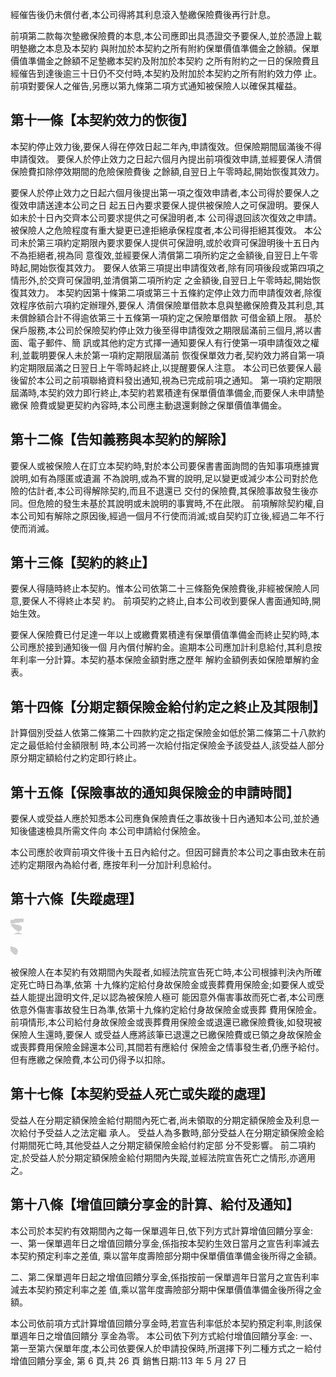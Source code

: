 經催告後仍未償付者,本公司得將其利息滾入墊繳保險費後再行計息。

前項第二款每次墊繳保險費的本息,本公司應即出具憑證交予要保人,並於憑證上載明墊繳之本息及本契約 與附加於本契約之所有附約保單價值準備金之餘額。保單價值準備金之餘額不足墊繳本契約及附加於本契約 之所有附約之一日的保險費且經催告到達後逾三十日仍不交付時,本契約及附加於本契約之所有附約效力停 止。 前項對要保人之催告,另應以第九條第二項方式通知被保險人以確保其權益。

## 第十一條【本契約效力的恢復】

本契約停止效力後,要保人得在停效日起二年內,申請復效。但保險期間屆滿後不得申請復效。 要保人於停止效力之日起六個月內提出前項復效申請,並經要保人清償保險費扣除停效期間的危險保險費後 之餘額,自翌日上午零時起,開始恢復其效力。

要保人於停止效力之日起六個月後提出第一項之復效申請者,本公司得於要保人之復效申請送達本公司之日 起五日內要求要保人提供被保險人之可保證明。要保人如未於十日內交齊本公司要求提供之可保證明者,本 公司得退回該次復效之申請。 被保險人之危險程度有重大變更已達拒絕承保程度者,本公司得拒絕其復效。 本公司未於第三項約定期限內要求要保人提供可保證明,或於收齊可保證明後十五日內不為拒絕者,視為同 意復效,並經要保人清償第二項所約定之金額後,自翌日上午零時起,開始恢復其效力。 要保人依第三項提出申請復效者,除有同項後段或第四項之情形外,於交齊可保證明,並清償第二項所約定 之金額後,自翌日上午零時起,開始恢復其效力。 本契約因第十條第二項或第三十五條約定停止效力而申請復效者,除復效程序依前六項約定辦理外,要保人 清償保險單借款本息與墊繳保險費及其利息,其未償餘額合計不得逾依第三十五條第一項約定之保險單借款 可借金額上限。 基於保戶服務,本公司於保險契約停止效力後至得申請復效之期限屆滿前三個月,將以書面、電子郵件、簡 訊或其他約定方式擇一通知要保人有行使第一項申請復效之權利,並載明要保人未於第一項約定期限屆滿前 恢復保單效力者,契約效力將自第一項約定期限屆滿之日翌日上午零時起終止,以提醒要保人注意。 本公司已依要保人最後留於本公司之前項聯絡資料發出通知,視為已完成前項之通知。 第一項約定期限屆滿時,本契約效力即行終止,本契約若累積達有保單價值準備金,而要保人未申請墊繳保 險費或變更契約內容時,本公司應主動退還剩餘之保單價值準備金。

## 第十二條【告知義務與本契約的解除】

要保人或被保險人在訂立本契約時,對於本公司要保書書面詢問的告知事項應據實說明,如有為隱匿或遺漏 不為說明,或為不實的說明,足以變更或減少本公司對於危險的估計者,本公司得解除契約,而且不退還已 交付的保險費,其保險事故發生後亦同。但危險的發生未基於其說明或未說明的事實時,不在此限。 前項解除契約權,自本公司知有解除之原因後,經過一個月不行使而消滅;或自契約訂立後,經過二年不行 使而消滅。

## 第十三條【契約的終止】

要保人得隨時終止本契約。惟本公司依第二十三條豁免保險費後,非經被保險人同意,要保人不得終止本契 約。 前項契約之終止,自本公司收到要保人書面通知時,開始生效。

要保人保險費已付足達一年以上或繳費累積達有保單價值準備金而終止契約時,本公司應於接到通知後一個 月內償付解約金。逾期本公司應加計利息給付,其利息按年利率一分計算。本契約基本保險金額對應之歷年 解約金額例表如保險單解約金表。

## 第十四條【分期定額保險金給付約定之終止及其限制】

計算個別受益人依第二條第二十四款約定之指定保險金如低於第二條第二十八款約定之最低給付金額限制 時,本公司將一次給付指定保險金予該受益人,該受益人部分原分期定額給付之約定即行終止。

## 第十五條【保險事故的通知與保險金的申請時間】

要保人或受益人應於知悉本公司應負保險責任之事故後十日內通知本公司,並於通知後儘速檢具所需文件向 本公司申請給付保險金。

本公司應於收齊前項文件後十五日內給付之。但因可歸責於本公司之事由致未在前述約定期限內為給付者, 應按年利一分加計利息給付。

## 第十六條【失蹤處理】

![1_Image_0.Png](1_Image_0.Png)

![1_Image_1.Png](1_Image_1.Png)

被保險人在本契約有效期間內失蹤者,如經法院宣告死亡時,本公司根據判決內所確定死亡時日為準,依第 十九條約定給付身故保險金或喪葬費用保險金;如要保人或受益人能提出證明文件,足以認為被保險人極可 能因意外傷害事故而死亡者,本公司應依意外傷害事故發生日為準,依第十九條約定給付身故保險金或喪葬 費用保險金。 前項情形,本公司給付身故保險金或喪葬費用保險金或退還已繳保險費後,如發現被保險人生還時,要保人 或受益人應將該筆已退還之已繳保險費或已領之身故保險金或喪葬費用保險金歸還本公司,其間若有應給付 保險金之情事發生者,仍應予給付。但有應繳之保險費,本公司仍得予以扣除。

## 第十七條【本契約受益人死亡或失蹤的處理】

受益人在分期定額保險金給付期間內死亡者,尚未領取的分期定額保險金及利息一次給付予受益人之法定繼 承人。 受益人為多數時,部分受益人在分期定額保險金給付期間死亡時,其他受益人之分期定額保險金給付約定部 分不受影響。 前二項約定,於受益人於分期定額保險金給付期間內失蹤,並經法院宣告死亡之情形,亦適用之。

## 第十八條【增值回饋分享金的計算、給付及通知】

本公司於本契約有效期間內之每一保單週年日,依下列方式計算增值回饋分享金: 一、第一保單週年日之增值回饋分享金,係指按本契約生效日當月之宣告利率減去本契約預定利率之差值, 乘以當年度壽險部分期中保單價值準備金後所得之金額。

二、第二保單週年日起之增值回饋分享金,係指按前一保單週年日當月之宣告利率減去本契約預定利率之差 值,乘以當年度壽險部分期中保單價值準備金後所得之金額。

本公司依前項方式計算增值回饋分享金時,若宣告利率低於本契約預定利率,則該保單週年日之增值回饋分 享金為零。 本公司依下列方式給付增值回饋分享金: 一、第一至第六保單年度,本公司依要保人於申請投保時,所選擇下列二種方式之ㄧ給付增值回饋分享金, 第 6 頁,共 26 頁 銷售日期:113 年 5 月 27 日
